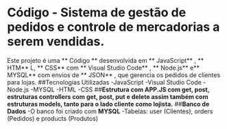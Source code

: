 #  Código - Sistema de gestão de pedidos e controle de mercadorias a serem vendidas.
Este projeto é uma ** Código ** desenvolvida em ** JavaScript** , ** HTM** L, ** CSS**  com ** Visual Studio Code** , ** Node.js**  e**  MYSQL**  com envios de ** JSON** , que gerencia os pedidos de clientes para lojas.
##Tecnologias Utilizadas
-JavaScript 
-Visual Studio Code 
-Node.js 
-MYSQL 
-HTML
-CSS
##**Estrutura com APP.JS com get, post, estruturas controllers com get, post, put e delete assim também com estruturas models, tanto para o lado cliente como lojista.**
##**Banco de Dados**
-O banco foi criado com **MYSQL**
-Tabelas: user (Clientes), orders (Pedidos) e products (Produtos)

